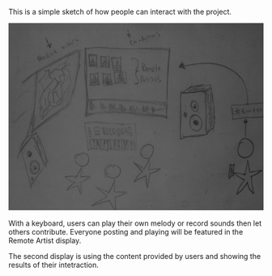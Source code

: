 This is a simple sketch of how people can interact with the project.

![Main Display](../project_images/sketch2.jpg?raw=true "Main Display")

With a keyboard, users can play their own melody or record sounds then let others contribute.
Everyone posting and playing will be featured in the Remote Artist display.

The second display is using the content provided by users and showing the results of their intetraction.